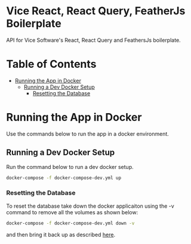 
<!-- TOC ignore:true -->
# Vice React, React Query, FeatherJs Boilerplate
API for Vice Software&#39;s React, React Query and FeathersJs boilerplate.

<!-- TOC ignore:true -->
# Table of Contents

<!-- TOC -->

- [Running the App in Docker](#running-the-app-in-docker)
    - [Running a Dev Docker Setup](#running-a-dev-docker-setup)
        - [Resetting the Database](#resetting-the-database)

<!-- /TOC -->

# Running the App in Docker
Use the commands below to run the app in a docker environment.

## Running a Dev Docker Setup
Run the command below to run a dev docker setup.

```bash
docker-compose -f docker-compose-dev.yml up
```

### Resetting the Database
To reset the database take down the docker applicaiton using the -v command to remove all the volumes as shown below:

```bash
docker-compose -f docker-compose-dev.yml down -v
```

and then bring it back up as described [here](#running-a-dev-docker-setup).

